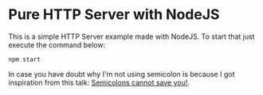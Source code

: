 # Pure HTTP Server with NodeJS

This is a simple HTTP Server example made with NodeJS. To start that just execute the command below:

```
npm start
```

In case you have doubt why I'm not using semicolon is because I got inspiration from this talk: [Semicolons cannot save you!](https://www.youtube.com/watch?v=Qlr-FGbhKaI).
